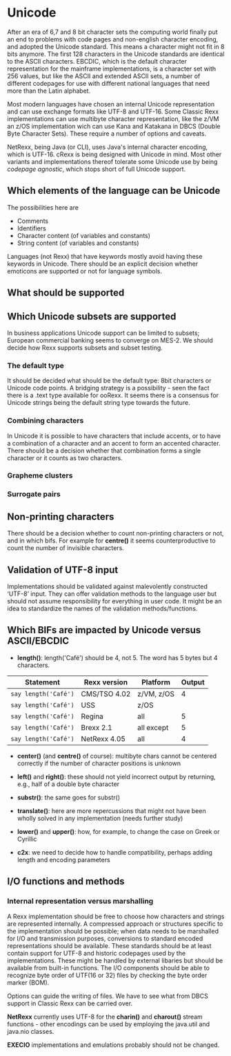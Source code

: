 # Unicode

After an era of 6,7 and 8 bit character sets the computing world finally put an end to problems with code pages and non-english character encoding, and adopted the Unicode standard. This means a character might not fit in 8 bits anymore. The first 128 characters in the Unicode standards are identical to the ASCII characters. EBCDIC, which is the default character representation for the mainframe implementations, is a character set with 256 values, but like the ASCII and extended ASCII sets, a number of different codepages for use with different national languages that need more than the Latin alphabet.

Most modern languages have chosen an internal Unicode representation and can use exchange formats like UTF-8 and UTF-16. Some Classic Rexx implementations can use multibyte character representation, like the z/VM an z/OS implementation wich can use Kana and Katakana in DBCS (Double Byte Character Sets). These require a number of options and caveats. 

NetRexx, being Java (or CLI), uses Java's internal character encoding, which is UTF-16. cRexx is being designed with Unicode in mind. Most other variants and implementations thereof tolerate some Unicode use by being *codepage agnostic*, which stops short of full Unicode support.

## Which elements of the language can be Unicode

The possibilities here are
- Comments
- Identifiers
- Character content (of variables and constants)
- String content (of variables and constants)

Languages (not Rexx) that have keywords mostly avoid having these keywords in Unicode. There should be an
explicit decision whether emoticons are supported or not for language symbols.

## What should be supported

## Which Unicode subsets are supported
In business applications Unicode support can be limited to subsets; European commercial banking seems to converge on MES-2. We should decide how Rexx supports subsets and subset testing.

### The default type
It should be decided what should be the default type: 8bit characters or Unicode code points. A bridging strategy is a possibility - seen the fact there is a .text type available for ooRexx. It seems there is a consensus for Unicode strings being the default string type towards the future.

### Combining characters
In Unicode it is possible to have characters that include accents, or to have a combination of a character and an accent to form an accented character. There should be a decision whether that combination forms a single character or it counts as two characters.

### Grapheme clusters

### Surrogate pairs

## Non-printing characters
There should be a decision whether to count non-printing characters or not, and in which bifs. For example for __centre()__ it seems counterproductive to count the number of invisible characters.

## Validation of UTF-8 input
Implementations should be validated against malevolently constructed ‘UTF-8’ input. They can offer validation methods to the language user but should not assume responsibility for everything in user code. It might be an idea to standardize the names of the validation methods/functions.

## Which BIFs are impacted by Unicode versus ASCII/EBCDIC

- __length()__: length('Café') should be 4, not 5. The word has 5 bytes but 4 characters.

| Statement   | Rexx version | Platform  | Output |
|-----------  |--------------|-----------|--------|
| `say length('Café')` | CMS/TSO 4.02 | z/VM, z/OS| 4  |
| `say length('Café')` | USS | z/OS|  |
| `say length('Café')` | Regina       | all       | 5 |
| `say length('Café')` | Brexx 2.1    | all except| 5  |
| `say length('Café')` | NetRexx 4.05 | all | 4

- __center()__ (and __centre()__ of course): multibyte chars cannot be centered correctly if the number of character positions is unknown
- __left()__ and __right()__: these should not yield incorrect output by returning, e.g., half of a double byte character
- __substr()__: the same goes for substr()
- __translate()__: here are more repercussions that might not have been wholly solved in any implementation (needs further study)
- __lower()__ and __upper()__: how, for example, to change the case on Greek or Cyrillic

- __c2x__: we need to decide how to handle compatibility, perhaps adding length and encoding parameters

## I/O functions and methods

### Internal representation versus marshalling
A Rexx implementation should be free to choose how characters and strings are represented internally. A compressed approach or structures specific to the implementation should be possible; when data needs to be marshalled for I/O and transmission purposes, conversions to standard encoded representations should be available. These standards should be at least contain support for UTF-8 and historic codepages used by the implementations. These might be handled by external libaries but should be available from built-in functions.
The I/O components should be able to recognize byte order of UTF(16 or 32) files by checking the byte order marker (BOM).

Options can guide the writing of files. We have to see what from DBCS support in Classic Rexx can be carried over.

__NetRexx__ currently uses UTF-8 for the __charin()__ and __charout()__ stream functions - other encodings can be used by employing the java.util and java.nio classes.

__EXECIO__ implementations and emulations probably should not be changed.

